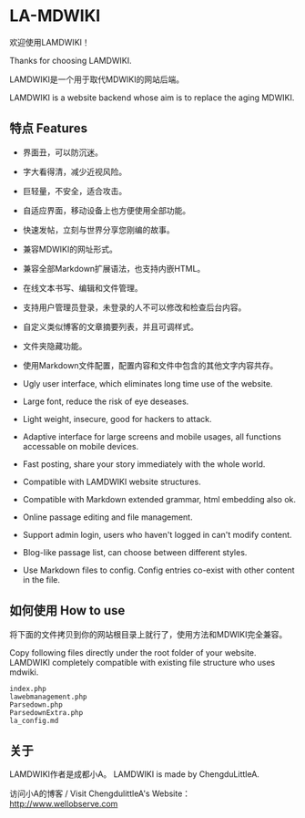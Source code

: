 # LA-MDWIKI

欢迎使用LAMDWIKI！

Thanks for choosing LAMDWIKI.

LAMDWIKI是一个用于取代MDWIKI的网站后端。

LAMDWIKI is a website backend whose aim is to replace the aging MDWIKI.

## 特点 Features

- 界面丑，可以防沉迷。
- 字大看得清，减少近视风险。
- 巨轻量，不安全，适合攻击。
- 自适应界面，移动设备上也方便使用全部功能。
- 快速发帖，立刻与世界分享您刚编的故事。
- 兼容MDWIKI的网址形式。
- 兼容全部Markdown扩展语法，也支持内嵌HTML。
- 在线文本书写、编辑和文件管理。
- 支持用户管理员登录，未登录的人不可以修改和检查后台内容。
- 自定义类似博客的文章摘要列表，并且可调样式。
- 文件夹隐藏功能。
- 使用Markdown文件配置，配置内容和文件中包含的其他文字内容共存。

- Ugly user interface, which eliminates long time use of the website.
- Large font, reduce the risk of eye deseases.
- Light weight, insecure, good for hackers to attack.
- Adaptive interface for large screens and mobile usages, all functions accessable on mobile devices.
- Fast posting, share your story immediately with the whole world.
- Compatible with LAMDWIKI website structures.
- Compatible with Markdown extended grammar, html embedding also ok.
- Online passage editing and file management.
- Support admin login, users who haven't logged in can't modify content.
- Blog-like passage list, can choose between different styles.
- Use Markdown files to config. Config entries co-exist with other content in the file.

## 如何使用 How to use

将下面的文件拷贝到你的网站根目录上就行了，使用方法和MDWIKI完全兼容。

Copy following files directly under the root folder of your website. LAMDWIKI completely compatible with existing file structure who uses mdwiki.

```
index.php
lawebmanagement.php
Parsedown.php
ParsedownExtra.php
la_config.md
```



## 关于

LAMDWIKI作者是成都小A。
LAMDWIKI is made by ChengduLittleA.

访问小A的博客 / Visit ChengdulittleA's Website：http://www.wellobserve.com